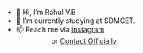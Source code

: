 - 👋 Hi, I’m Rahul V.B
- 🌱 I’m currently studying at SDMCET.
- 📫 Reach me via <a href="https://www.instagram.com/rahulvb27/">instagram</a><br />
&nbsp;&nbsp;&nbsp;&nbsp;&nbsp;&nbsp;&nbsp;&nbsp;&nbsp;&nbsp;
&nbsp;&nbsp;&nbsp;&nbsp;&nbsp;&nbsp;&nbsp;or <a href="https://rahulvb.com/contact">Contact Officially</a>
<!---
r-vb/r-vb is a ✨ special ✨ repository because its `README.md` (this file) appears on your GitHub profile.
You can click the Preview link to take a look at your changes.
--->
